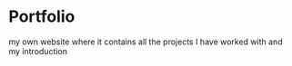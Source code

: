 # Portfolio
my own website where it contains all the projects I have worked with and my introduction
